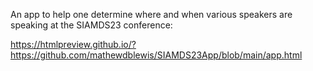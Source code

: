 An app to help one determine where and when various speakers are speaking at the SIAMDS23 conference:

https://htmlpreview.github.io/?https://github.com/mathewdblewis/SIAMDS23App/blob/main/app.html

